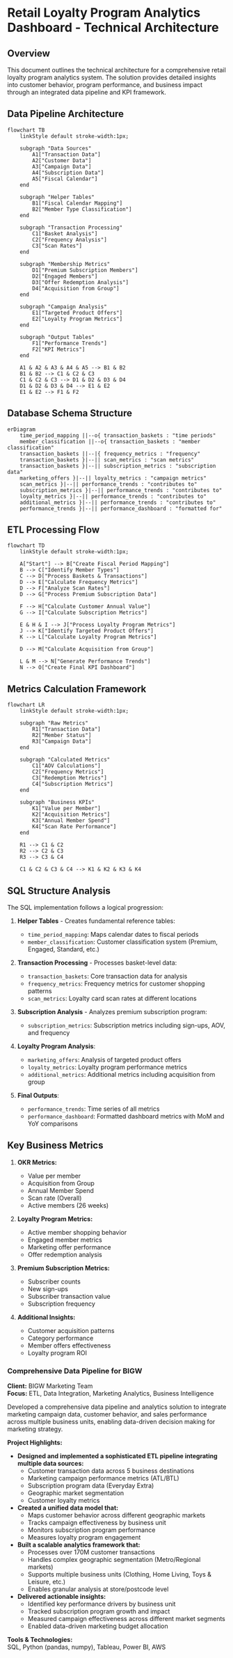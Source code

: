 # Retail Loyalty Program Analytics Dashboard - Technical Architecture

## Overview

This document outlines the technical architecture for a comprehensive retail loyalty program analytics system. The solution provides detailed insights into customer behavior, program performance, and business impact through an integrated data pipeline and KPI framework.

## Data Pipeline Architecture

```mermaid
flowchart TB
    linkStyle default stroke-width:1px;
    
    subgraph "Data Sources"
        A1["Transaction Data"]
        A2["Customer Data"]
        A3["Campaign Data"]
        A4["Subscription Data"]
        A5["Fiscal Calendar"]
    end
    
    subgraph "Helper Tables"
        B1["Fiscal Calendar Mapping"]
        B2["Member Type Classification"]
    end
    
    subgraph "Transaction Processing"
        C1["Basket Analysis"]
        C2["Frequency Analysis"]
        C3["Scan Rates"]
    end
    
    subgraph "Membership Metrics"
        D1["Premium Subscription Members"]
        D2["Engaged Members"]
        D3["Offer Redemption Analysis"]
        D4["Acquisition from Group"]
    end
    
    subgraph "Campaign Analysis"
        E1["Targeted Product Offers"]
        E2["Loyalty Program Metrics"]
    end
    
    subgraph "Output Tables"
        F1["Performance Trends"]
        F2["KPI Metrics"]
    end
    
    A1 & A2 & A3 & A4 & A5 --> B1 & B2
    B1 & B2 --> C1 & C2 & C3
    C1 & C2 & C3 --> D1 & D2 & D3 & D4
    D1 & D2 & D3 & D4 --> E1 & E2
    E1 & E2 --> F1 & F2
```

## Database Schema Structure

```mermaid
erDiagram
    time_period_mapping ||--o{ transaction_baskets : "time periods"
    member_classification ||--o{ transaction_baskets : "member classification"
    transaction_baskets ||--|{ frequency_metrics : "frequency"
    transaction_baskets }|--|| scan_metrics : "scan metrics"
    transaction_baskets }|--|| subscription_metrics : "subscription data"
    marketing_offers }|--|| loyalty_metrics : "campaign metrics"
    scan_metrics }|--|| performance_trends : "contributes to"
    subscription_metrics }|--|| performance_trends : "contributes to"
    loyalty_metrics }|--|| performance_trends : "contributes to"
    additional_metrics }|--|| performance_trends : "contributes to"
    performance_trends }|--|| performance_dashboard : "formatted for"
```

## ETL Processing Flow

```mermaid
flowchart TD
    linkStyle default stroke-width:1px;
    
    A["Start"] --> B["Create Fiscal Period Mapping"]
    B --> C["Identify Member Types"]
    C --> D["Process Baskets & Transactions"]
    D --> E["Calculate Frequency Metrics"]
    D --> F["Analyze Scan Rates"]
    D --> G["Process Premium Subscription Data"]
    
    F --> H["Calculate Customer Annual Value"]
    G --> I["Calculate Subscription Metrics"]
    
    E & H & I --> J["Process Loyalty Program Metrics"]
    J --> K["Identify Targeted Product Offers"]
    K --> L["Calculate Loyalty Program Metrics"]
    
    D --> M["Calculate Acquisition from Group"]
    
    L & M --> N["Generate Performance Trends"]
    N --> O["Create Final KPI Dashboard"]
```

## Metrics Calculation Framework

```mermaid
flowchart LR
    linkStyle default stroke-width:1px;
    
    subgraph "Raw Metrics"
        R1["Transaction Data"]
        R2["Member Status"]
        R3["Campaign Data"]
    end
    
    subgraph "Calculated Metrics"
        C1["AOV Calculations"]
        C2["Frequency Metrics"]
        C3["Redemption Metrics"]
        C4["Subscription Metrics"]
    end
    
    subgraph "Business KPIs"
        K1["Value per Member"]
        K2["Acquisition Metrics"]
        K3["Annual Member Spend"]
        K4["Scan Rate Performance"]
    end
    
    R1 --> C1 & C2
    R2 --> C2 & C3
    R3 --> C3 & C4
    
    C1 & C2 & C3 & C4 --> K1 & K2 & K3 & K4
```

## SQL Structure Analysis

The SQL implementation follows a logical progression:

1. **Helper Tables** - Creates fundamental reference tables:
   - `time_period_mapping`: Maps calendar dates to fiscal periods
   - `member_classification`: Customer classification system (Premium, Engaged, Standard, etc.)

2. **Transaction Processing** - Processes basket-level data:
   - `transaction_baskets`: Core transaction data for analysis
   - `frequency_metrics`: Frequency metrics for customer shopping patterns
   - `scan_metrics`: Loyalty card scan rates at different locations

3. **Subscription Analysis** - Analyzes premium subscription program:
   - `subscription_metrics`: Subscription metrics including sign-ups, AOV, and frequency

4. **Loyalty Program Analysis**:
   - `marketing_offers`: Analysis of targeted product offers
   - `loyalty_metrics`: Loyalty program performance metrics
   - `additional_metrics`: Additional metrics including acquisition from group

5. **Final Outputs**:
   - `performance_trends`: Time series of all metrics
   - `performance_dashboard`: Formatted dashboard metrics with MoM and YoY comparisons

## Key Business Metrics

1. **OKR Metrics:**
   - Value per member
   - Acquisition from Group
   - Annual Member Spend
   - Scan rate (Overall)
   - Active members (26 weeks)

2. **Loyalty Program Metrics:**
   - Active member shopping behavior
   - Engaged member metrics
   - Marketing offer performance
   - Offer redemption analysis

3. **Premium Subscription Metrics:**
   - Subscriber counts
   - New sign-ups
   - Subscriber transaction value
   - Subscription frequency

4. **Additional Insights:**
   - Customer acquisition patterns
   - Category performance
   - Member offers effectiveness
   - Loyalty program ROI 



 ### Comprehensive Data Pipeline for BIGW

**Client:** BIGW Marketing Team  
**Focus:** ETL, Data Integration, Marketing Analytics, Business Intelligence

Developed a comprehensive data pipeline and analytics solution to integrate marketing campaign data, customer behavior, and sales performance across multiple business units, enabling data-driven decision making for marketing strategy.

**Project Highlights:**

- **Designed and implemented a sophisticated ETL pipeline integrating multiple data sources:**
    - Customer transaction data across 5 business destinations
    - Marketing campaign performance metrics (ATL/BTL)
    - Subscription program data (Everyday Extra)
    - Geographic market segmentation
    - Customer loyalty metrics
- **Created a unified data model that:**
    - Maps customer behavior across different geographic markets
    - Tracks campaign effectiveness by business unit
    - Monitors subscription program performance
    - Measures loyalty program engagement
- **Built a scalable analytics framework that:**
    - Processes over 170M customer transactions
    - Handles complex geographic segmentation (Metro/Regional markets)
    - Supports multiple business units (Clothing, Home Living, Toys & Leisure, etc.)
    - Enables granular analysis at store/postcode level
- **Delivered actionable insights:**
    - Identified key performance drivers by business unit
    - Tracked subscription program growth and impact
    - Measured campaign effectiveness across different market segments
    - Enabled data-driven marketing budget allocation

**Tools & Technologies:**  
SQL, Python (pandas, numpy), Tableau, Power BI, AWS